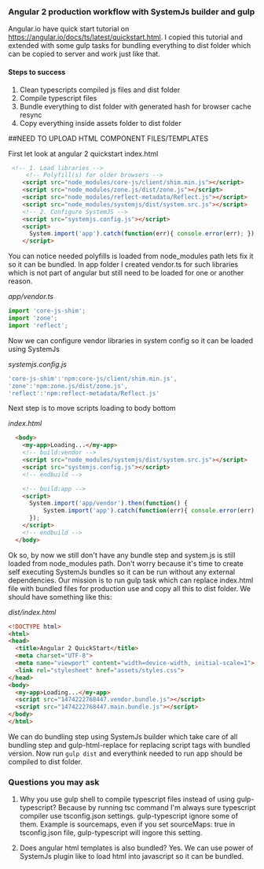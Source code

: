 ### Angular 2 production workflow with SystemJs builder and gulp

Angular.io have quick start tutorial on https://angular.io/docs/ts/latest/quickstart.html. I copied this tutorial and extended with some gulp tasks for bundling everything to dist folder which can be copied to server and work just like that.

#### Steps to success
1. Clean typescripts compiled js files and dist folder
2. Compile typescript files
3. Bundle everything to dist folder with generated hash for browser cache resync
4. Copy everything inside assets folder to dist folder

##NEED TO UPLOAD HTML COMPONENT FILES/TEMPLATES

First let look at angular 2 quickstart index.html

```html
 <!-- 1. Load libraries -->
     <!-- Polyfill(s) for older browsers -->
    <script src="node_modules/core-js/client/shim.min.js"></script>
    <script src="node_modules/zone.js/dist/zone.js"></script>
    <script src="node_modules/reflect-metadata/Reflect.js"></script>
    <script src="node_modules/systemjs/dist/system.src.js"></script>
    <!-- 2. Configure SystemJS -->
    <script src="systemjs.config.js"></script>
    <script>
      System.import('app').catch(function(err){ console.error(err); });
    </script>
```
You can notice needed polyfills is loaded from node_modules path lets fix it so it can be bundled. In app folder I created vendor.ts for such libraries which is not part of angular but still need to be loaded for one or another reason.

*app/vendor.ts*
```ts
import 'core-js-shim';
import 'zone';
import 'reflect';
```

Now we can configure vendor libraries in system config so it can be loaded using SystemJs

*systemjs.config.js*
```js
'core-js-shim':'npm:core-js/client/shim.min.js',
'zone':'npm:zone.js/dist/zone.js',
'reflect':'npm:reflect-metadata/Reflect.js'
```

Next step is to move scripts loading to body bottom

*index.html*

```html
  <body>
    <my-app>Loading...</my-app>
    <!-- build:vendor -->
    <script src="node_modules/systemjs/dist/system.src.js"></script>
    <script src="systemjs.config.js"></script>
    <!-- endbuild -->

    <!-- build:app -->
    <script>
      System.import('app/vendor').then(function() {
          System.import('app').catch(function(err){ console.error(err); });
      });
    </script>
    <!-- endbuild -->
  </body>
  ```

  Ok so, by now we still don't have any bundle step and system.js is still loaded from node_modules path. Don't worry because it's time to create self executing SystemJs bundles so it can be run without any external dependencies. Our mission is to run gulp task which can replace index.html file with bundled files for production use and copy all this to dist folder. We should have something like this:

  *dist/index.html*
  ```html
  <!DOCTYPE html>
<html>
  <head>
    <title>Angular 2 QuickStart</title>
    <meta charset="UTF-8">
    <meta name="viewport" content="width=device-width, initial-scale=1">
    <link rel="stylesheet" href="assets/styles.css">
  </head>
  <body>
    <my-app>Loading...</my-app>
    <script src="1474222768447.vendor.bundle.js"></script>
    <script src="1474222768447.main.bundle.js"></script>
  </body>
</html>
  ```

We can do bundling step using SystemJs builder which take care of all bundling step and gulp-html-replace for replacing script tags with bundled version. Now run ```gulp dist``` and everythink needed to run app should be compiled to dist folder.

### Questions you may ask
1. Why you use gulp shell to compile typescript files instead of using gulp-typescript? Because by running tsc command I'm always sure typescript compiler use tsconfig.json settings. gulp-typescript ignore some of them. Example is sourcemaps, even if you set sourceMaps: true in tsconfig.json file, gulp-typescript will ingore this setting.

2. Does angular html templates is also bundled? Yes. We can use power of SystemJs plugin like to load html into javascript so it can be bundled.
